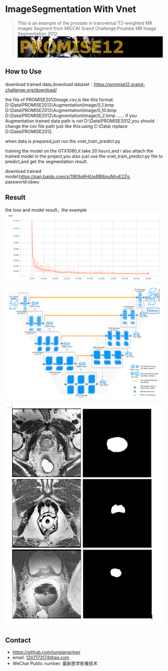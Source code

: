 # ImageSegmentation With Vnet
> This is an example of the prostate in transversal T2-weighted MR images Segment from MICCAI Grand Challenge:Prostate MR Image Segmentation 2012
![](promise12_header.png)

## How to Use

download trained data,download dataset：https://promise12.grand-challenge.org/download/

the file of PROMISE2012Image.csv,is like this format:
  D:\Data\PROMISE2012\Augmentation\Image/0_1.bmp
  D:\Data\PROMISE2012\Augmentation\Image/0_10.bmp
  D:\Data\PROMISE2012\Augmentation\Image/0_2.bmp
  ......
if you Augmentation trained data path is not D:\Data\PROMISE2012\,you should change the csv file path just like this:using C:\Data\ replace D:\Data\PROMISE2012\.

when data is prepared,just run the vnet_train_predict.py

training the model on the GTX1080,it take 20 hours,and i also attach the trained model in the project,you also just use the vnet_train_predict.py file to predict,and get the segmentation result.

download trained model:https://pan.baidu.com/s/19E9q6HIUeRB8jpuNhvE2Zg, passworld:obwu

## Result

the loss and model result，the example
![](loss.PNG)

![](vnet.PNG)

![](result.PNG)

## Contact
* https://github.com/junqiangchen
* email: 1207173174@qq.com
* WeChat Public number: 最新医学影像技术
